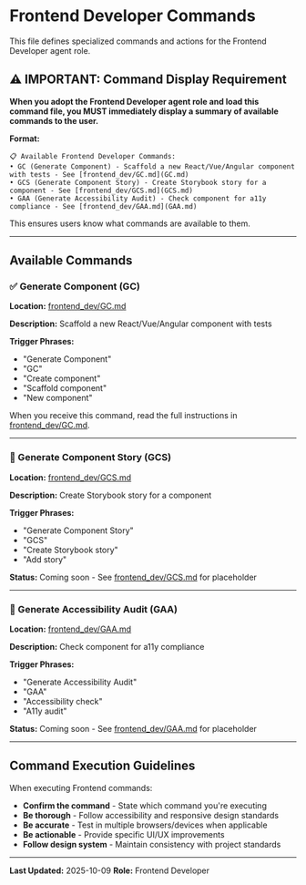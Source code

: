 # Frontend Developer Commands

This file defines specialized commands and actions for the Frontend Developer agent role.

## ⚠️ IMPORTANT: Command Display Requirement

**When you adopt the Frontend Developer agent role and load this command file, you MUST immediately display a summary of available commands to the user.**

**Format:**
```
📋 Available Frontend Developer Commands:
• GC (Generate Component) - Scaffold a new React/Vue/Angular component with tests - See [frontend_dev/GC.md](GC.md)
• GCS (Generate Component Story) - Create Storybook story for a component - See [frontend_dev/GCS.md](GCS.md)
• GAA (Generate Accessibility Audit) - Check component for a11y compliance - See [frontend_dev/GAA.md](GAA.md)
```

This ensures users know what commands are available to them.

---

## Available Commands

### ✅ Generate Component (GC)

**Location:** [frontend_dev/GC.md](GC.md)

**Description:** Scaffold a new React/Vue/Angular component with tests

**Trigger Phrases:**
- "Generate Component"
- "GC"
- "Create component"
- "Scaffold component"
- "New component"

When you receive this command, read the full instructions in [frontend_dev/GC.md](GC.md).

---

### 🚧 Generate Component Story (GCS)

**Location:** [frontend_dev/GCS.md](GCS.md)

**Description:** Create Storybook story for a component

**Trigger Phrases:**
- "Generate Component Story"
- "GCS"
- "Create Storybook story"
- "Add story"

**Status:** Coming soon - See [frontend_dev/GCS.md](GCS.md) for placeholder

---

### 🚧 Generate Accessibility Audit (GAA)

**Location:** [frontend_dev/GAA.md](GAA.md)

**Description:** Check component for a11y compliance

**Trigger Phrases:**
- "Generate Accessibility Audit"
- "GAA"
- "Accessibility check"
- "A11y audit"

**Status:** Coming soon - See [frontend_dev/GAA.md](GAA.md) for placeholder

---

## Command Execution Guidelines

When executing Frontend commands:
- **Confirm the command** - State which command you're executing
- **Be thorough** - Follow accessibility and responsive design standards
- **Be accurate** - Test in multiple browsers/devices when applicable
- **Be actionable** - Provide specific UI/UX improvements
- **Follow design system** - Maintain consistency with project standards

---

**Last Updated:** 2025-10-09
**Role:** Frontend Developer
